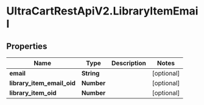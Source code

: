 # UltraCartRestApiV2.LibraryItemEmail

## Properties
Name | Type | Description | Notes
------------ | ------------- | ------------- | -------------
**email** | **String** |  | [optional] 
**library_item_email_oid** | **Number** |  | [optional] 
**library_item_oid** | **Number** |  | [optional] 


